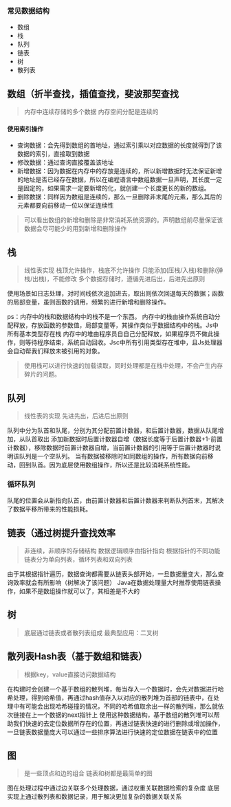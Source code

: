 ### 常见数据结构
* 数组
* 栈
* 队列
* 链表
* 树
* 散列表

## 数组（折半查找，插值查找，斐波那契查找
> 内存中连续存储的多个数据
> 内存空间分配是连续的
 
#### 使用索引操作
* 查询数据：会先得到数组的首地址，通过索引乘以对应数据的长度就得到了该数据的索引，直接取到数据
* 修改数据：通过查询直接覆盖该地址
* 新增数据：因为数据在内存中的存放是连续的，所以新增数据时无法保证新增的地址是否已经存在数据，所以在编程语言中数组数据一旦声明，其长度一定是固定的，如果需求一定要新增的化，就创建一个长度更长的新的数组。
* 删除数据：同样因为数组是连续的，那么一旦删除非末尾的元素，那么其后的元素都要向前移动一位以保证连续性

> 可以看出数组的新增和删除是非常消耗系统资源的。声明数组前尽量保证该数据会尽可能少的用到新增和删除操作

## 栈
> 线性表实现
> 栈顶允许操作，栈底不允许操作
> 只能添加(压栈/入栈)和删除(弹栈/出栈)，不能修改
> 多个数据存储时，遵循先进后出，后进先出原则

使用场景如日志处理，对时间线依次追加进去，取出则依次回退每天的数据；函数的局部变量，虽则函数的调用，频繁的进行新增和删除操作。

ps：内存中的栈和数据结构中的栈不是一个东西。
内存中的栈由操作系统自动分配释放，存放函数的参数值，局部变量等，其操作类似于数据结构中的栈。Js中所有基本类型存在栈
内存中的堆由程序员自自己分配释放，如果程序员不做此操作，则等待程序结束，系统自动回收。Jsc中所有引用类型存在堆中，且Js处理器会自动帮我们释放未被引用的对象。

> 使用栈可以进行快速的加载读取，同时处理都是在栈中处理，不会产生内存碎片的问题。


## 队列
> 线性表的实现
> 先进先出，后进后出原则

队列中分为队首和队尾，分别为其分配前置计数器，和后置计数器，数据从队尾增加，从队首取出
添加新数据时后置计数器自增（数据长度等于后置计数器+1-前置计数器），移除数据时前置计数器自增，当前置计数器的引用等于后置计数器时说明该队列是一个空队列。
当有数据被移除时如同数组的操作，所有数据向前移动，回到队首。因为底层使用数组操作，所以还是比较消耗系统性能。

### 循环队列
队尾的位置会从新指向队首，由前置计数器和后置计数器来判断队列首末，其解决了数据平移所带来的性能损耗。

## 链表（通过树提升查找效率
> 非连续，非顺序的存储结构
> 数据逻辑顺序由指针指向
> 根据指针的不同功能链表分为单向列表，循环列表和双向列表

由于其根据指针遍历，数据查询都需要从链表头部开始，一旦数据量变大，那么查询效率就会有所影响（树解决了该问题）
Java在数据处理量大时推荐使用链表操作，如果不是数组操作就可以了，其相差是不大的

## 树
> 底层通过链表或者散列表组成
> 最典型应用：二叉树

## 散列表Hash表（基于数组和链表）
> 根据key，value直接访问数据结构

在构建时会创建一个基于数组的散列堆，每当存入一个数据时，会先对数据进行哈希处理，得到哈希值，再通过hash值存入以对应的散列堆为首部的链表中，在处理中有可能会出现哈希碰撞的情况，不同的哈希值取余出一样的散列堆，那么就依次链接在上一个数据的next指针上
使用这种数据结构，基于数组的散列堆可以帮助我们快速的去定位数据所存在的位置，再通过链表快速的进行删除或增加操作，一旦链表数据量庞大可以通过一些排序算法进行快速的定位数据在链表中的位置

## 图
> 是一些顶点和边的组合
> 链表和树都是最简单的图

图在处理过程中通过边关联多个处理数据，通过权重关联数据检索的复杂度
底层实现上通过散列表和数据记录，用于解决更加复杂的数据关联关系

